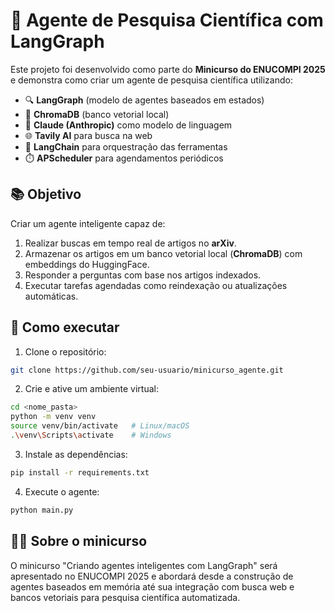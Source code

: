 # 🤖 Agente de Pesquisa Científica com LangGraph

Este projeto foi desenvolvido como parte do **Minicurso do ENUCOMPI 2025** e demonstra como criar um agente de pesquisa científica utilizando:

- 🔍 **LangGraph** (modelo de agentes baseados em estados)
- 🧠 **ChromaDB** (banco vetorial local)
- 🤖 **Claude (Anthropic)** como modelo de linguagem
- 🌐 **Tavily AI** para busca na web
- 🧱 **LangChain** para orquestração das ferramentas
- ⏱️ **APScheduler** para agendamentos periódicos

## 📚 Objetivo

Criar um agente inteligente capaz de:

1. Realizar buscas em tempo real de artigos no **arXiv**.
2. Armazenar os artigos em um banco vetorial local (**ChromaDB**) com embeddings do HuggingFace.
3. Responder a perguntas com base nos artigos indexados.
4. Executar tarefas agendadas como reindexação ou atualizações automáticas.


## 🚀 Como executar

1. Clone o repositório:

```bash
git clone https://github.com/seu-usuario/minicurso_agente.git
```
2. Crie e ative um ambiente virtual:
```bash
cd <nome_pasta>
python -m venv venv
source venv/bin/activate   # Linux/macOS
.\venv\Scripts\activate    # Windows
```
3. Instale as dependências:
```bash
pip install -r requirements.txt
```
4. Execute o agente:
```bash
python main.py
```

## 🧑‍🏫 Sobre o minicurso
O minicurso "Criando agentes inteligentes com LangGraph" será apresentado no ENUCOMPI 2025 e abordará desde a construção de agentes baseados em memória até sua integração com busca web e bancos vetoriais para pesquisa científica automatizada.


